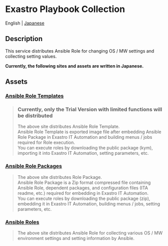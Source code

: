 # Exastro Playbook Collection

English | [Japanese](README.ja.md)  

## Description

This service distributes Ansible Role for changing OS / MW settings and collecting setting values.  

**Currently, the following sites and assets are written in Japanese.**  

## Assets

### <a href="ansible_role_templates/README.md">Ansible Role Templates</a>

> **<h3>Currently, only the Trial Version with limited functions will be distributed</h3>**  
> 
> The above site distributes Ansible Role Template.  
> Ansible Role Template is exported image file after embedding Ansible Role Package in Exastro IT Automation and building menus / jobs required for Role execution.  
> You can execute roles by downloading the public package (kym), importing it into Exastro IT Automation, setting parameters, etc.

### <a href="ansible_role_packages/README.md">Ansible Role Packages</a>

> The above site distributes Role Package.  
> Ansible Role Package is a Zip format compressed file containing Ansible Role, dependent packages, and configuration files (ITA readme, etc.) required for embedding in Exastro IT Automation.  
> You can execute roles by downloading the public package (zip), embedding it in Exastro IT Automation, building menus / jobs, setting parameters, etc.  

### <a href="ansible_roles/README.md">Ansible Roles</a>

> The above site distributes Ansible Role for collecting various OS / MW environment settings and setting information by Ansible.  


